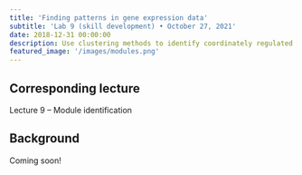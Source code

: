 ```yaml
---
title: 'Finding patterns in gene expression data'
subtitle: 'Lab 9 (skill development) • October 27, 2021'
date: 2018-12-31 00:00:00
description: Use clustering methods to identify coordinately regulated genes throughout the red blood cell cycle of Plasmodium falciparum
featured_image: '/images/modules.png'
---
```


## Corresponding lecture

Lecture 9 – Module identification

## Background

Coming soon!